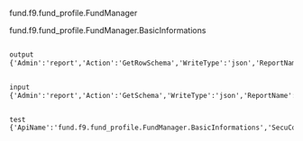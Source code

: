 fund.f9.fund_profile.FundManager

fund.f9.fund_profile.FundManager.BasicInformations





```md

output
{'Admin':'report','Action':'GetRowSchema','WriteType':'json','ReportName':'fund.f9.fund_profile.FundManager.BasicInformations'}


input
{'Admin':'report','Action':'GetSchema','WriteType':'json','ReportName':'fund.f9.fund_profile.FundManager.BasicInformations'}


test
{'ApiName':'fund.f9.fund_profile.FundManager.BasicInformations','SecuCode':'000011','Names':'阳琨',"WriteType":"json"}

```



